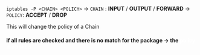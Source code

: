 `iptables -P <CHAIN> <POLICY>`
	-> `CHAIN`  : **INPUT** / **OUTPUT** / **FORWARD**
	-> `POLICY`:  **ACCEPT** / **DROP** 

This will change the policy of a Chain

#### if all rules are checked and there is no match for the package       -> the <span style="color:#ffffff">policy is applied </span> 
